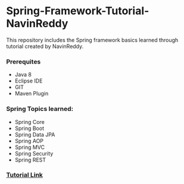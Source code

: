 # Spring-Framework-Tutorial-NavinReddy
This repository includes the Spring framework basics learned through tutorial created by NavinReddy.

### Prerequites
- Java 8
- Eclipse IDE
- GIT
- Maven Plugin

### Spring Topics learned:
- Spring Core
- Spring Boot
- Spring Data JPA
- Spring AOP
- Spring MVC
- Spring Security
- Spring REST

### [Tutorial Link](https://www.udemy.com/course/spring-5-with-spring-boot-2/)
